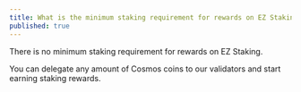 ```yaml
---
title: What is the minimum staking requirement for rewards on EZ Staking?
published: true
---
```


There is no minimum staking requirement for rewards on EZ Staking.

You can delegate any amount of Cosmos coins to our validators and start earning staking rewards.
